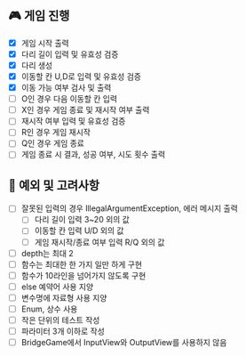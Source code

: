 ## 🎮 게임 진행

- [x] 게임 시작 출력
- [x] 다리 길이 입력 및 유효성 검증
- [x] 다리 생성
- [x] 이동할 칸 U,D로 입력 및 유효성 검증
- [x] 이동 가능 여부 검사 및 출력
- [ ] O인 경우 다음 이동할 칸 입력
- [ ] X인 경우 게임 종료 및 재시작 여부 출력
- [ ] 재시작 여부 입력 및 유효성 검증
- [ ] R인 경우 게임 재시작
- [ ] Q인 경우 게임 종료
- [ ] 게임 종료 시 결과, 성공 여부, 시도 횟수 출력

## 🎲 예외 및 고려사항

- [ ] 잘못된 입력의 경우 IllegalArgumentException, 에러 메시지 출력
    - [ ] 다리 길이 입력 3~20 외의 값
    - [ ] 이동할 칸 입력 U/D 외의 값
    - [ ] 게임 재시작/종료 여부 입력 R/Q 외의 값
- [ ] depth는 최대 2
- [ ] 함수는 최대한 한 가지 일만 하게 구현
- [ ] 함수가 10라인을 넘어가지 않도록 구현
- [ ] else 예약어 사용 지양
- [ ] 변수명에 자료형 사용 지양
- [ ] Enum, 상수 사용
- [ ] 작은 단위의 테스트 작성
- [ ] 파라미터 3개 이하로 작성
- [ ] BridgeGame에서 InputView와 OutputView를 사용하지 않음